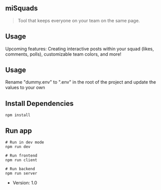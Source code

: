 ## miSquads

> Tool that keeps everyone on your team on the same page.

## Usage

Upcoming features: Creating interactive posts within your squad (likes, comments, polls), customizable team colors, and more!

## Usage

Rename "dummy.env" to ".env" in the root of the project and update the values to your own

## Install Dependencies

```
npm install
```

## Run app

```
# Run in dev mode
npm run dev

# Run frontend
npm run client

# Run backend
npm run server
```

- Version: 1.0
